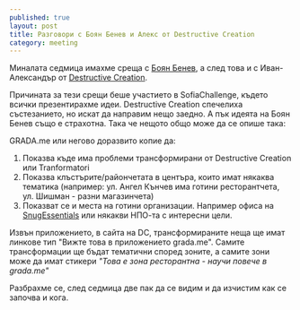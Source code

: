 ```yaml
---
published: true
layout: post
title: Разговори с Боян Бенев и Алекс от Destructive Creation
category: meeting
---
```


Миналата седмица имахме среща с [Боян Бенев](https://www.facebook.com/benev), а след това и с Иван-Александър от [Destructive Creation](http://destructivecreation.com/).

Причината за тези срещи беше участието в SofiaChallenge, където всички презентирахме идеи. Destructive Creation спечелиха състезанието, но искат да направим нещо заедно.  А пък идеята на Боян Бенев също е страхотна. Така че нещото общо може да се опише така:

GRADA.me или негово доразвито копие да:

1. Показва къде има проблеми трансформирани от Destructive Creation или Tranformatori
1. Показва клъстърите/райончетата в центъра, които имат някаква тематика (например: ул. Ангел Кънчев има готини ресторантчета, ул. Шишман - разни магазинчета)
1. Показват се и места на готини организации. Например офиса на [SnugEssentials](http://www.etsy.com/shop/SnugEssentials) или някакви НПО-та с интересни цели.

Извън приложението, в сайта на DC, трансформираните неща ще имат линкове тип "Вижте това в приложението grada.me". Самите трансформации ще бъдат тематични според зоните, а самите зони може да имат стикери _"Това е зона ресторантна - научи повече в grada.me"_

Разбрахме се, след седмица две пак да се видим и да изчистим как се започва и кога.